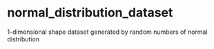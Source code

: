 # normal_distribution_dataset
1-dimensional shape dataset generated by random numbers of normal distribution

